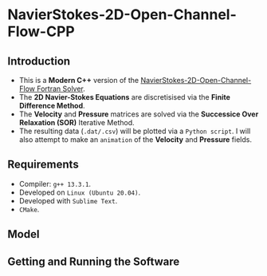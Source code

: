 # NavierStokes-2D-Open-Channel-Flow-CPP

## Introduction
* This is a __Modern C++__ version of the [NavierStokes-2D-Open-Channel-Flow Fortran Solver](https://github.com/MRLintern/NavierStokes-2D-Open-Channel-Flow). 
* The __2D Navier-Stokes Equations__ are discretisised via the __Finite Difference Method__. 
* The __Velocity__ and __Pressure__ matrices are solved via the __Successice Over Relaxation (SOR)__ Iterative Method. 
* The resulting data (`.dat/.csv`) will be plotted via a `Python script`. I will also attempt to make an `animation` of the __Velocity__ and __Pressure__ fields.

## Requirements
* Compiler: `g++ 13.3.1`.
* Developed on `Linux (Ubuntu 20.04)`.
* Developed with `Sublime Text`.
* `CMake`.

## Model 

## Getting and Running the Software

